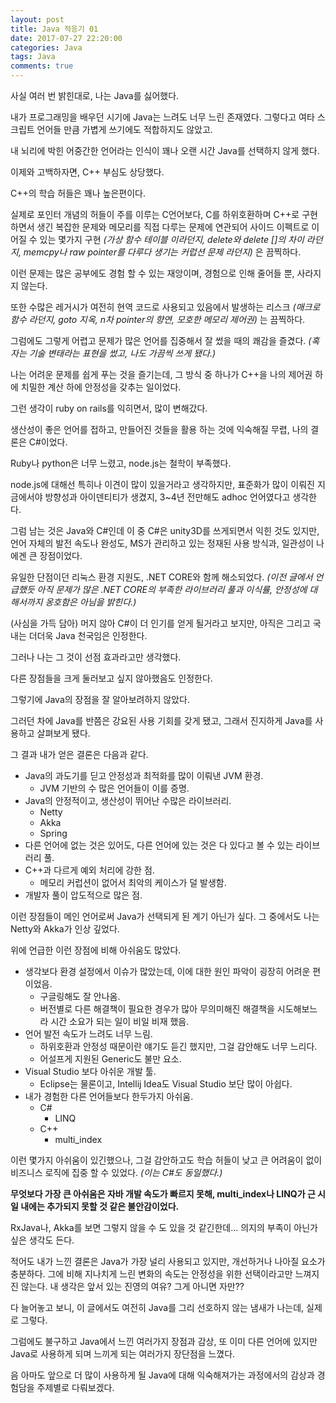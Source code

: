 ```yaml
---
layout: post
title: Java 적응기 01
date: 2017-07-27 22:20:00
categories: Java
tags: Java
comments: true
---
```

사실 여러 번 밝힌대로, 나는 Java를 싫어했다.

내가 프로그래밍을 배우던 시기에 Java는 느려도 너무 느린 존재였다. 그렇다고 여타 스크립트 언어들 만큼 가볍게 쓰기에도 적합하지도 않았고.

내 뇌리에 박힌 어중간한 언어라는 인식이 꽤나 오랜 시간 Java를 선택하지 않게 했다.

이제와 고백하자면, C++ 부심도 상당했다.

C++의 학습 허들은 꽤나 높은편이다.

실제로 포인터 개념의 허들이 주를 이루는 C언어보다, C를 하위호환하며 C++로 구현하면서 생긴 복잡한 문제와 메모리를 직접 다루는 문제에 연관되어 사이드 이펙트로 이어질 수 있는 몇가지 구현 *(가상 함수 테이블 이라던지, delete와 delete []의 차이 라던지, memcpy나 raw pointer를 다루다 생기는 커럽션 문제 라던지)* 은 끔찍하다.

이런 문제는 많은 공부에도 경험 할 수 있는 재앙이며, 경험으로 인해 줄어들 뿐, 사라지지 않는다.

또한 수많은 레거시가 여전히 현역 코드로 사용되고 있음에서 발생하는 리스크 *(매크로 함수 라던지, goto 지옥, n차 pointer의 향연, 모호한 메모리 제어권)* 는 끔찍하다.

그럼에도 그렇게 어렵고 문제가 많은 언어를 집중해서 잘 썼을 때의 쾌감을 즐겼다. *(혹자는 기술 변태라는 표현을 썼고, 나도 가끔씩 쓰게 됐다.)*

나는 어려운 문제를 쉽게 푸는 것을 즐기는데, 그 방식 중 하나가 C++을 나의 제어권 하에 치밀한 계산 하에 안정성을 갖추는 일이었다.

그런 생각이 ruby on rails를 익히면서, 많이 변해갔다.

생산성이 좋은 언어를 접하고, 만들어진 것들을 활용 하는 것에 익숙해질 무렵, 나의 결론은 C#이었다.

Ruby나 python은 너무 느렸고, node.js는 철학이 부족했다. 

node.js에 대해선 특히나 이견이 많이 있을거라고 생각하지만, 표준화가 많이 이뤄진 지금에서야 방향성과 아이덴티티가 생겼지, 3~4년 전만해도 adhoc 언어였다고 생각한다. 

그럼 남는 것은 Java와 C#인데 이 중 C#은 unity3D를 쓰게되면서 익힌 것도 있지만, 언어
자체의 발전 속도나 완성도, MS가 관리하고 있는 정재된 사용 방식과, 일관성이 나에겐 큰 장점이었다.

유일한 단점이던 리눅스 환경 지원도, .NET CORE와 함께 해소되었다. *(이전 글에서 언급했듯 아직 문제가 많은 .NET CORE의 부족한 라이브러리 풀과 이식률, 안정성에 대해서까지 옹호함은 아님을 밝힌다.)*

(사심을 가득 담아) 머지 않아 C#이 더 인기를 얻게 될거라고 보지만, 아직은 그리고 국내는 더더욱 Java 천국임은 인정한다.

그러나 나는 그 것이 선점 효과라고만 생각했다. 

다른 장점들을 크게 둘러보고 싶지 않아했음도 인정한다.

그렇기에 Java의 장점을 잘 알아보려하지 않았다.

그러던 차에 Java를 반쯤은 강요된 사용 기회를 갖게 됐고, 그래서 진지하게 Java를 사용하고 살펴보게 됐다.

그 결과 내가 얻은 결론은 다음과 같다.

* Java의 과도기를 딛고 안정성과 최적화를 많이 이뤄낸 JVM 환경.
    * JVM 기반의 수 많은 언어들이 이를 증명.
* Java의 안정적이고, 생산성이 뛰어난 수많은 라이브러리.
    * Netty
    * Akka
    * Spring
* 다른 언어에 없는 것은 있어도, 다른 언어에 있는 것은 다 있다고 볼 수 있는 라이브러리 풀.
* C++과 다르게 예외 처리에 강한 점.
    * 메모리 커럽션이 없어서 최악의 케이스가 덜 발생함.
* 개발자 풀이 압도적으로 많은 점.

이런 장점들이 메인 언어로써 Java가 선택되게 된 계기 아닌가 싶다.
그 중에서도 나는 Netty와 Akka가 인상 깊었다.


위에 언급한 이런 장점에 비해 아쉬움도 많았다.

* 생각보다 환경 설정에서 이슈가 많았는데, 이에 대한 원인 파악이 굉장히 어려운 편이었음.
    * 구글링해도 잘 안나옴.
    * 버전별로 다른 해결책이 필요한 경우가 많아 무의미해진 해결책을 시도해보느라 시간 소요가 되는 일이 비일 비재 했음.
* 언어 발전 속도가 느려도 너무 느림.
    * 하위호환과 안정성 때문이란 얘기도 듣긴 했지만, 그걸 감안해도 너무 느리다.
    * 어설프게 지원된 Generic도 불만 요소.
* Visual Studio 보다 아쉬운 개발 툴.
    * Eclipse는 물론이고, Intellij Idea도 Visual Studio 보단 많이 아쉽다.
* 내가 경험한 다른 언어들보다 한두가지 아쉬움.
    * C#
        * LINQ
    * C++
        * multi_index

이런 몇가지 아쉬움이 있긴했으나, 그걸 감안하고도 학습 허들이 낮고 큰 어려움이 없이 비즈니스 로직에 집중 할 수 있었다. *(이는 C#도 동일했다.)*

**무엇보다 가장 큰 아쉬움은 자바 개발 속도가 빠르지 못해, multi_index나 LINQ가 근 시일 내에는 추가되지 못할 것 같은 불안감이었다.**

RxJava나, Akka를 보면 그렇지 않을 수 도 있을 것 같긴한데... 의지의 부족이 아닌가 싶은 생각도 든다. 

적어도 내가 느낀 결론은 Java가 가장 널리 사용되고 있지만, 개선하거나 나아질 요소가 충분하다. 그에 비해 지나치게 느린 변화의 속도는 안정성을 위한 선택이라고만 느껴지진 않는다. 내 생각은 앞서 있는 진영의 여유? 그게 아니면 자만??

다 늘어놓고 보니, 이 글에서도 여전히 Java를 그리 선호하지 않는 냄새가 나는데, 실제로 그렇다.

그럼에도 불구하고 Java에서 느낀 여러가지 장점과 감상, 또 이미 다른 언어에 있지만 Java로 사용하게 되며 느끼게 되는 여러가지 장단점을 느꼈다.

음 아마도 앞으로 더 많이 사용하게 될 Java에 대해 익숙해져가는 과정에서의 감상과 경험담을 주제별로 다뤄보겠다.